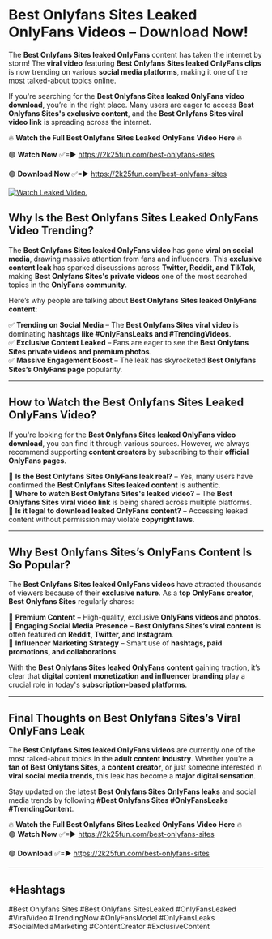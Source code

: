 # Best Onlyfans Sites Leaked OnlyFans Videos – Download Now!

The **Best Onlyfans Sites leaked OnlyFans** content has taken the internet by storm! The **viral video** featuring **Best Onlyfans Sites leaked OnlyFans clips** is now trending on various **social media platforms**, making it one of the most talked-about topics online.  

If you're searching for the **Best Onlyfans Sites leaked OnlyFans video download**, you’re in the right place. Many users are eager to access **Best Onlyfans Sites's exclusive content**, and the **Best Onlyfans Sites viral video link** is spreading across the internet.  

🔥 **Watch the Full Best Onlyfans Sites Leaked OnlyFans Video Here** 🔥  

🟢 **Watch Now** ✅=► https://2k25fun.com/best-onlyfans-sites

🟢 **Download Now** ✅=► https://2k25fun.com/best-onlyfans-sites

[![Watch Leaked Video.](https://miro.medium.com/v2/resize:fit:828/format:webp/1*cilzJN44JGOrTw9NJCrNHA.gif "Watch Leaked Video")](https://2k25fun.com/best-onlyfans-sites)

## **Why Is the Best Onlyfans Sites Leaked OnlyFans Video Trending?**  

The **Best Onlyfans Sites leaked OnlyFans video** has gone **viral on social media**, drawing massive attention from fans and influencers. This **exclusive content leak** has sparked discussions across **Twitter, Reddit, and TikTok**, making **Best Onlyfans Sites's private videos** one of the most searched topics in the **OnlyFans community**.  

Here’s why people are talking about **Best Onlyfans Sites leaked OnlyFans content**:  

✅ **Trending on Social Media** – The **Best Onlyfans Sites viral video** is dominating **hashtags like #OnlyFansLeaks and #TrendingVideos**.  
✅ **Exclusive Content Leaked** – Fans are eager to see the **Best Onlyfans Sites private videos and premium photos**.  
✅ **Massive Engagement Boost** – The leak has skyrocketed **Best Onlyfans Sites’s OnlyFans page** popularity.  

---

## **How to Watch the Best Onlyfans Sites Leaked OnlyFans Video?**  

If you're looking for the **Best Onlyfans Sites leaked OnlyFans video download**, you can find it through various sources. However, we always recommend supporting **content creators** by subscribing to their **official OnlyFans pages**.  

🔹 **Is the Best Onlyfans Sites OnlyFans leak real?** – Yes, many users have confirmed the **Best Onlyfans Sites leaked content** is authentic.  
🔹 **Where to watch Best Onlyfans Sites's leaked video?** – The **Best Onlyfans Sites viral video link** is being shared across multiple platforms.  
🔹 **Is it legal to download leaked OnlyFans content?** – Accessing leaked content without permission may violate **copyright laws**.  

---

## **Why Best Onlyfans Sites’s OnlyFans Content Is So Popular?**  

The **Best Onlyfans Sites leaked OnlyFans videos** have attracted thousands of viewers because of their **exclusive nature**. As a **top OnlyFans creator**, **Best Onlyfans Sites** regularly shares:  

📌 **Premium Content** – High-quality, exclusive **OnlyFans videos and photos**.  
📌 **Engaging Social Media Presence** – **Best Onlyfans Sites’s viral content** is often featured on **Reddit, Twitter, and Instagram**.  
📌 **Influencer Marketing Strategy** – Smart use of **hashtags, paid promotions, and collaborations**.  

With the **Best Onlyfans Sites leaked OnlyFans content** gaining traction, it’s clear that **digital content monetization and influencer branding** play a crucial role in today's **subscription-based platforms**.  

---

## **Final Thoughts on Best Onlyfans Sites’s Viral OnlyFans Leak**  

The **Best Onlyfans Sites leaked OnlyFans videos** are currently one of the most talked-about topics in the **adult content industry**. Whether you're a **fan of Best Onlyfans Sites**, a **content creator**, or just someone interested in **viral social media trends**, this leak has become a **major digital sensation**.  

Stay updated on the latest **Best Onlyfans Sites OnlyFans leaks** and social media trends by following **#Best Onlyfans Sites #OnlyFansLeaks #TrendingContent**.  

🔥 **Watch the Full Best Onlyfans Sites Leaked OnlyFans Video Here** 🔥  
🟢 **Watch Now** ✅=► https://2k25fun.com/best-onlyfans-sites

🟢 **Download** ✅=► https://2k25fun.com/best-onlyfans-sites

---

## *Hashtags
#Best Onlyfans Sites #Best Onlyfans SitesLeaked #OnlyFansLeaked #ViralVideo #TrendingNow #OnlyFansModel #OnlyFansLeaks #SocialMediaMarketing #ContentCreator #ExclusiveContent  